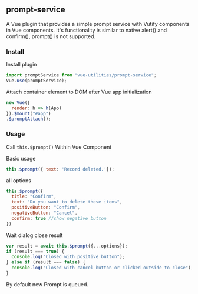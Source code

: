 ## prompt-service
A Vue plugin that provides a simple prompt service with Vutify components in Vue components. It's functionality is similar to native alert() and confirm(), prompt() is not supported.

### Install
Install plugin
```JavaScript
import promptService from "vue-utilities/prompt-service";
Vue.use(promptService);
```
Attach container element to DOM after Vue app initialization
```JavaScript
new Vue({
  render: h => h(App)
}).$mount("#app")
.$promptAttach();
```
### Usage
Call `this.$prompt()` Within Vue Component

Basic usage
```JavaScript
this.$prompt({ text: 'Record deleted.'});
```
all options
```JavaScript
this.$prompt({
  title: "Confirm",
  text: "Do you want to delete these items",
  positiveButton: "Confirm",
  negativeButton: "Cancel",
  confirm: true //show negative button
})
```

Wait dialog close result
```JavaScript
var result = await this.$prompt({...options});
if (result === true) {
  console.log("Closed with positive button");
} else if (result === false) {
  console.log("Closed with cancel button or clicked outside to close");
}
```
By default new Prompt is queued.
